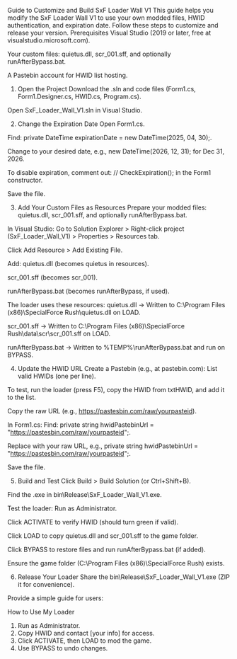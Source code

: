 Guide to Customize and Build SxF Loader Wall V1
This guide helps you modify the SxF Loader Wall V1 to use your own modded files, HWID authentication, and expiration date. Follow these steps to customize and release your version.
Prerequisites
Visual Studio (2019 or later, free at visualstudio.microsoft.com).

Your custom files: quietus.dll, scr_001.sff, and optionally runAfterBypass.bat.

A Pastebin account for HWID list hosting.

1. Open the Project
Download the .sln and code files (Form1.cs, Form1.Designer.cs, HWID.cs, Program.cs).

Open SxF_Loader_Wall_V1.sln in Visual Studio.

2. Change the Expiration Date
Open Form1.cs.

Find: private DateTime expirationDate = new DateTime(2025, 04, 30);.

Change to your desired date, e.g., new DateTime(2026, 12, 31); for Dec 31, 2026.

To disable expiration, comment out: // CheckExpiration(); in the Form1 constructor.

Save the file.

3. Add Your Custom Files as Resources
Prepare your modded files: quietus.dll, scr_001.sff, and optionally runAfterBypass.bat.

In Visual Studio:
Go to Solution Explorer > Right-click project (SxF_Loader_Wall_V1) > Properties > Resources tab.

Click Add Resource > Add Existing File.

Add:
quietus.dll (becomes quietus in resources).

scr_001.sff (becomes scr_001).

runAfterBypass.bat (becomes runAfterBypass, if used).

The loader uses these resources:
quietus.dll → Written to C:\Program Files (x86)\SpecialForce Rush\quietus.dll on LOAD.

scr_001.sff → Written to C:\Program Files (x86)\SpecialForce Rush\data\scr\scr_001.sff on LOAD.

runAfterBypass.bat → Written to %TEMP%\runAfterBypass.bat and run on BYPASS.

4. Update the HWID URL
Create a Pastebin (e.g., at pastebin.com):
List valid HWIDs (one per line).

To test, run the loader (press F5), copy the HWID from txtHWID, and add it to the list.

Copy the raw URL (e.g., https://pastesbin.com/raw/yourpasteid).

In Form1.cs:
Find: private string hwidPastebinUrl = "https://pastesbin.com/raw/yourpasteid";.

Replace with your raw URL, e.g., private string hwidPastebinUrl = "https://pastesbin.com/raw/yourpasteid";.

Save the file.

5. Build and Test
Click Build > Build Solution (or Ctrl+Shift+B).

Find the .exe in bin\Release\SxF_Loader_Wall_V1.exe.

Test the loader:
Run as Administrator.

Click ACTIVATE to verify HWID (should turn green if valid).

Click LOAD to copy quietus.dll and scr_001.sff to the game folder.

Click BYPASS to restore files and run runAfterBypass.bat (if added).

Ensure the game folder (C:\Program Files (x86)\SpecialForce Rush) exists.

6. Release Your Loader
Share the bin\Release\SxF_Loader_Wall_V1.exe (ZIP it for convenience).

Provide a simple guide for users:

How to Use My Loader
1. Run as Administrator.
2. Copy HWID and contact [your info] for access.
3. Click ACTIVATE, then LOAD to mod the game.
4. Use BYPASS to undo changes.

